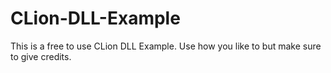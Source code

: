 # CLion-DLL-Example
This is a free to use CLion DLL Example. Use how you like to but make sure to give credits.
